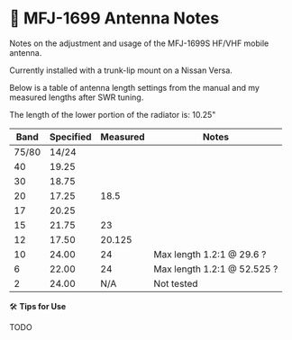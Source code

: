 # 📡 MFJ-1699 Antenna Notes

Notes on the adjustment and usage of the MFJ-1699S HF/VHF mobile antenna. 

Currently installed with a trunk-lip mount on a Nissan Versa.

Below is a table of antenna length settings from the manual and my measured lengths after SWR tuning. 

The length of the lower portion of the radiator is: 10.25"

| Band   | Specified | Measured     | Notes                                 |
|--------|-----------|--------------|---------------------------------------|
| 75/80  | 14/24     |              |                                       |
| 40     | 19.25     |              |                                       |
| 30     | 18.75     |              |                                       |
| 20     | 17.25     | 18.5         |                                       |
| 17     | 20.25     |              |                                       |
| 15     | 21.75     | 23           |                                       |
| 12     | 17.50     | 20.125       |                                       |
| 10     | 24.00     | 24           | Max length      1.2:1 @ 29.6 ?        |
| 6      | 22.00     | 24           | Max length      1.2:1 @ 52.525 ?      |
| 2      | 24.00     | N/A          | Not tested                            |

🛠️ **Tips for Use**

TODO
